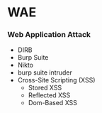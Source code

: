 # WAE



### Web Application Attack

* DIRB
* Burp Suite
* Nikto
* burp suite intruder
* Cross-Site Scripting \(XSS\)
  * Stored XSS 
  * Reflected XSS
  * Dom-Based XSS

